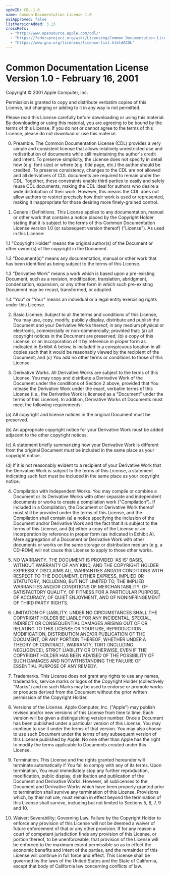```yaml
---
spdxID: CDL-1.0
name: Common Documentation License 1.0
osiApproved: false
listVersionAdded: 3.13
crossRefs: 
  - "http://www.opensource.apple.com/cdl/"
  - "https://fedoraproject.org/wiki/Licensing/Common_Documentation_License"
  - "https://www.gnu.org/licenses/license-list.html#ACDL"
---
```


# Common Documentation License Version 1.0 - February 16, 2001

Copyright © 2001 Apple Computer, Inc.

Permission is granted to copy and distribute verbatim copies of this License, but changing or adding to it in any way is not permitted.

Please read this License carefully before downloading or using this material. By downloading or using this material, you are agreeing to be bound by the terms of this License. If you do not or cannot agree to the terms of this License, please do not download or use this material.

0. Preamble.
  The Common Documentation License (CDL) provides a very simple and consistent license that allows relatively unrestricted use and redistribution of documents while still maintaining the author's credit and intent. To preserve simplicity, the License does not specify in detail how (e.g. font size) or where (e.g. title page, etc.) the author should be credited. To preserve consistency, changes to the CDL are not allowed and all derivatives of CDL documents are required to remain under the CDL. Together, these constraints enable third parties to easily and safely reuse CDL documents, making the CDL ideal for authors who desire a wide distribution of their work. However, this means the CDL does not allow authors to restrict precisely how their work is used or represented, making it inappropriate for those desiring more finely-grained control.

1. General; Definitions.
  This License applies to any documentation, manual or other work that contains a notice placed by the Copyright Holder stating that it is subject to the terms of this Common Documentation License version 1.0 (or subsequent version thereof) ("License"). As used in this License:

  1.1 "Copyright Holder" means the original author(s) of the Document or other owner(s) of the copyright in the Document.

  1.2 "Document(s)" means any documentation, manual or other work that has been identified as being subject to the terms of this License.

  1.3 "Derivative Work" means a work which is based upon a pre-existing Document, such as a revision, modification, translation, abridgment, condensation, expansion, or any other form in which such pre-existing Document may be recast, transformed, or adapted.

  1.4 "You" or "Your" means an individual or a legal entity exercising rights under this License.

2. Basic License.
  Subject to all the terms and conditions of this License, You may use, copy, modify, publicly display, distribute and publish the Document and your Derivative Works thereof, in any medium physical or electronic, commercially or non-commercially; provided that: (a) all copyright notices in the Document are preserved; (b) a copy of this License, or an incorporation of it by reference in proper form as indicated in Exhibit A below, is included in a conspicuous location in all copies such that it would be reasonably viewed by the recipient of the Document; and (c) You add no other terms or conditions to those of this License.

3. Derivative Works.
  All Derivative Works are subject to the terms of this License. You may copy and distribute a Derivative Work of the Document under the conditions of Section 2 above, provided that You release the Derivative Work under the exact, verbatim terms of this License (i.e., the Derivative Work is licensed as a "Document" under the terms of this License). In addition, Derivative Works of Documents must meet the following requirements:

  (a) All copyright and license notices in the original Document must be preserved.

  (b) An appropriate copyright notice for your Derivative Work must be added adjacent to the other copyright notices.

  (c) A statement briefly summarizing how your Derivative Work is different from the original Document must be included in the same place as your copyright notice.

  (d) If it is not reasonably evident to a recipient of your Derivative Work that the Derivative Work is subject to the terms of this License, a statement indicating such fact must be included in the same place as your copyright notice.

4. Compilation with Independent Works.
  You may compile or combine a Document or its Derivative Works with other separate and independent documents or works to create a compilation work ("Compilation"). If included in a Compilation, the Document or Derivative Work thereof must still be provided under the terms of this License, and the Compilation shall contain (a) a notice specifying the inclusion of the Document and/or Derivative Work and the fact that it is subject to the terms of this License, and (b) either a copy of the License or an incorporation by reference in proper form (as indicated in Exhibit A). Mere aggregation of a Document or Derivative Work with other documents or works on the same storage or distribution medium (e.g. a CD-ROM) will not cause this License to apply to those other works.

5. NO WARRANTY.
  THE DOCUMENT IS PROVIDED 'AS IS' BASIS, WITHOUT WARRANTY OF ANY KIND, AND THE COPYRIGHT HOLDER EXPRESSLY DISCLAIMS ALL WARRANTIES AND/OR CONDITIONS WITH RESPECT TO THE DOCUMENT, EITHER EXPRESS, IMPLIED OR STATUTORY, INCLUDING, BUT NOT LIMITED TO, THE IMPLIED WARRANTIES AND/OR CONDITIONS OF MERCHANTABILITY, OF SATISFACTORY QUALITY, OF FITNESS FOR A PARTICULAR PURPOSE, OF ACCURACY, OF QUIET ENJOYMENT, AND OF NONINFRINGEMENT OF THIRD PARTY RIGHTS.

6. LIMITATION OF LIABILITY.
  UNDER NO CIRCUMSTANCES SHALL THE COPYRIGHT HOLDER BE LIABLE FOR ANY INCIDENTAL, SPECIAL, INDIRECT OR CONSEQUENTIAL DAMAGES ARISING OUT OF OR RELATING TO THIS LICENSE OR YOUR USE, REPRODUCTION, MODIFICATION, DISTRIBUTION AND/OR PUBLICATION OF THE DOCUMENT, OR ANY PORTION THEREOF, WHETHER UNDER A THEORY OF CONTRACT, WARRANTY, TORT (INCLUDING NEGLIGENCE), STRICT LIABILITY OR OTHERWISE, EVEN IF THE COPYRIGHT HOLDER HAS BEEN ADVISED OF THE POSSIBILITY OF SUCH DAMAGES AND NOTWITHSTANDING THE FAILURE OF ESSENTIAL PURPOSE OF ANY REMEDY.

7. Trademarks.
  This License does not grant any rights to use any names, trademarks, service marks or logos of the Copyright Holder (collectively "Marks") and no such Marks may be used to endorse or promote works or products derived from the Document without the prior written permission of the Copyright Holder.

8. Versions of the License.
  Apple Computer, Inc. ("Apple") may publish revised and/or new versions of this License from time to time. Each version will be given a distinguishing version number. Once a Document has been published under a particular version of this License, You may continue to use it under the terms of that version. You may also choose to use such Document under the terms of any subsequent version of this License published by Apple. No one other than Apple has the right to modify the terms applicable to Documents created under this License.

9. Termination.
  This License and the rights granted hereunder will terminate automatically if You fail to comply with any of its terms. Upon termination, You must immediately stop any further reproduction, modification, public display, distr ibution and publication of the Document and Derivative Works. However, all sublicenses to the Document and Derivative Works which have been properly granted prior to termination shall survive any termination of this License. Provisions which, by their nat ure, must remain in effect beyond the termination of this License shall survive, including but not limited to Sections 5, 6, 7, 9 and 10.

10. Waiver; Severability; Governing Law.
  Failure by the Copyright Holder to enforce any provision of this License will not be deemed a waiver of future enforcement of that or any other provision. If for any reason a court of competent jurisdiction finds any provision of this License, or portion thereof, to be unenforceable, that provision of the License will be enforced to the maximum extent permissible so as to effect the economic benefits and intent of the parties, and the remainder of this License will continue in full force and effect. This License shall be governed by the laws of the United States and the State of California, except that body of California law concerning conflicts of law.
